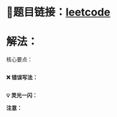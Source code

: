 # 🔗题目链接：[leetcode ]()

# 解法：

核心要点：

```C++

```

**❌ 错误写法：** 

```C++

```

**💡 灵光一闪：** 

**注意：** 
